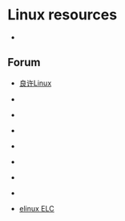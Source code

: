 
# Linux resources



* []()





## Forum
* [良许Linux](http://www.liangxu.co/)
* []()
* []()
* []()




* []()
* []()
* []()
* []()
* [elinux ELC](https://elinux.org/Category:ELC)




